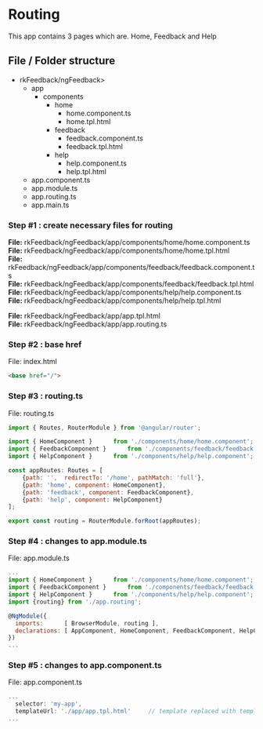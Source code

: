 # Routing

This app contains 3 pages which are. Home, Feedback and Help


## File / Folder structure
- rkFeedback/ngFeedback>
	- app
		- components
			- home
				- home.component.ts
				- home.tpl.html
			- feedback
				- feedback.component.ts
				- feedback.tpl.html
			- help
				- help.component.ts
				- help.tpl.html
	- app.component.ts
	- app.module.ts
	- app.routing.ts
	- app.main.ts
	

### Step #1 : create necessary files for routing

**File:**  rkFeedback/ngFeedback/app/components/home/home.component.ts   
**File:**  rkFeedback/ngFeedback/app/components/home/home.tpl.html   
**File:**  rkFeedback/ngFeedback/app/components/feedback/feedback.component.ts   
**File:**  rkFeedback/ngFeedback/app/components/feedback/feedback.tpl.html   
**File:**  rkFeedback/ngFeedback/app/components/help/help.component.ts  
**File:**  rkFeedback/ngFeedback/app/components/help/help.tpl.html  

**File:**  rkFeedback/ngFeedback/app/app.tpl.html  
**File:**  rkFeedback/ngFeedback/app/app.routing.ts  

### Step #2 : base href
File: index.html
```html
<base href="/">
```

### Step #3 : routing.ts
File: routing.ts
```js
import { Routes, RouterModule } from '@angular/router';

import { HomeComponent }      from './components/home/home.component';
import { FeedbackComponent }      from './components/feedback/feedback.component';
import { HelpComponent }      from './components/help/help.component';

const appRoutes: Routes = [
	{path: '',  redirectTo: '/home', pathMatch: 'full'},
	{path: 'home', component: HomeComponent},
	{path: 'feedback', component: FeedbackComponent},
	{path: 'help', component: HelpComponent}
];

export const routing = RouterModule.forRoot(appRoutes);

```

### Step #4 : changes to app.module.ts
File: app.module.ts
```js
...
import { HomeComponent }      from './components/home/home.component';
import { FeedbackComponent }      from './components/feedback/feedback.component';
import { HelpComponent }      from './components/help/help.component';
import {routing} from './app.routing';

@NgModule({
  imports:      [ BrowserModule, routing ],
  declarations: [ AppComponent, HomeComponent, FeedbackComponent, HelpComponent ],
})
...
```

### Step #5 : changes to app.component.ts
File: app.component.ts
```js
...
  selector: 'my-app',
  templateUrl: './app/app.tpl.html'		// template replaced with templateURL
...
```


